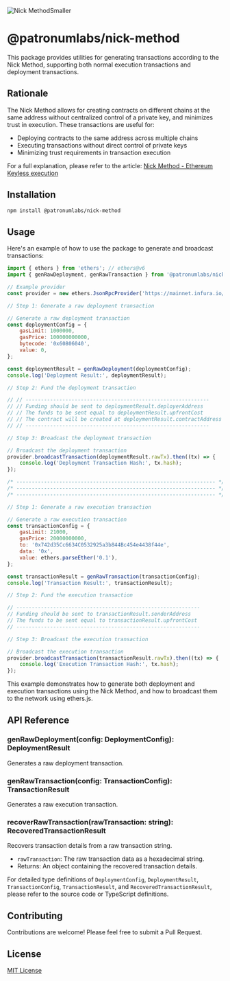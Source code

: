 ![Nick MethodSmaller](https://github.com/Patronum-Labs/nick-method/assets/86341666/8b392eea-74aa-4c73-95fe-fb355bc04d57)

# @patronumlabs/nick-method

This package provides utilities for generating transactions according to the Nick Method, supporting both normal execution transactions and deployment transactions.

## Rationale

The Nick Method allows for creating contracts on different chains at the same address without centralized control of a private key, and minimizes trust in execution. These transactions are useful for:

-   Deploying contracts to the same address across multiple chains
-   Executing transactions without direct control of private keys
-   Minimizing trust requirements in transaction execution

For a full explanation, please refer to the article: [Nick Method - Ethereum Keyless execution](https://yamenmerhi.medium.com/nicks-method-ethereum-keyless-execution-168a6659479c)

## Installation

```bash
npm install @patronumlabs/nick-method
```

## Usage

Here's an example of how to use the package to generate and broadcast transactions:

```javascript
import { ethers } from 'ethers'; // ethers@v6
import { genRawDeployment, genRawTransaction } from '@patronumlabs/nick-method';

// Example provider
const provider = new ethers.JsonRpcProvider('https://mainnet.infura.io/v3/YOUR-PROJECT-ID');

// Step 1: Generate a raw deployment transaction

// Generate a raw deployment transaction
const deploymentConfig = {
    gasLimit: 1000000,
    gasPrice: 100000000000,
    bytecode: '0x60806040',
    value: 0,
};

const deploymentResult = genRawDeployment(deploymentConfig);
console.log('Deployment Result:', deploymentResult);

// Step 2: Fund the deployment transaction

// // ------------------------------------------------------------
// // Funding should be sent to deploymentResult.deployerAddress
// // The funds to be sent equal to deploymentResult.upfrontCost
// // The contract will be created at deploymentResult.contractAddress
// // ------------------------------------------------------------

// Step 3: Broadcast the deployment transaction

// Broadcast the deployment transaction
provider.broadcastTransaction(deploymentResult.rawTx).then((tx) => {
    console.log('Deployment Transaction Hash:', tx.hash);
});

/* ----------------------------------------------------------------- */
/* ----------------------------------------------------------------- */
/* ----------------------------------------------------------------- */

// Step 1: Generate a raw execution transaction

// Generate a raw execution transaction
const transactionConfig = {
    gasLimit: 21000,
    gasPrice: 20000000000,
    to: '0x742d35Cc6634C0532925a3b844Bc454e4438f44e',
    data: '0x',
    value: ethers.parseEther('0.1'),
};

const transactionResult = genRawTransaction(transactionConfig);
console.log('Transaction Result:', transactionResult);

// Step 2: Fund the execution transaction

// ------------------------------------------------------------
// Funding should be sent to transactionResult.senderAddress
// The funds to be sent equal to transactionResult.upfrontCost
// ------------------------------------------------------------

// Step 3: Broadcast the execution transaction

// Broadcast the execution transaction
provider.broadcastTransaction(transactionResult.rawTx).then((tx) => {
    console.log('Execution Transaction Hash:', tx.hash);
});
```

This example demonstrates how to generate both deployment and execution transactions using the Nick Method, and how to broadcast them to the network using ethers.js.

## API Reference

### genRawDeployment(config: DeploymentConfig): DeploymentResult

Generates a raw deployment transaction.

### genRawTransaction(config: TransactionConfig): TransactionResult

Generates a raw execution transaction.

### recoverRawTransaction(rawTransaction: string): RecoveredTransactionResult

Recovers transaction details from a raw transaction string.

- `rawTransaction`: The raw transaction data as a hexadecimal string.
- Returns: An object containing the recovered transaction details.

For detailed type definitions of `DeploymentConfig`, `DeploymentResult`, `TransactionConfig`, `TransactionResult`, and `RecoveredTransactionResult`, please refer to the source code or TypeScript definitions.

## Contributing

Contributions are welcome! Please feel free to submit a Pull Request.

## License

[MIT License](LICENSE)
